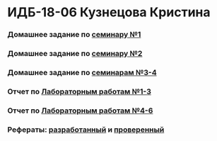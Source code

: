 # ИДБ-18-06 Кузнецова Кристина

### Домашнее задание по [семинару №1](https://github.com/stankin/design-part-1/wiki/sem1)

### Домашнее задание по [семинару №2](https://github.com/stankin/design-part-1/wiki/sem2)

### Домашнее задание по [семинарам №3-4](https://github.com/Muchenie-2020/kristina.github.io/wiki/Деловая-игра)

### Отчет по [Лабораторным работам №1-3](https://github.com/Muchenie-2020/kristina.github.io/wiki/Лабораторные-работы)

### Отчет по [Лабораторным работам №4-6]()

### Рефераты: [разработанный]() и [проверенный]()
